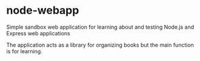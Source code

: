 # node-webapp
Simple sandbox web application for learning about and testing Node.js and Express
web applications

The application acts as a library for organizing books but 
the main function is for learning.
